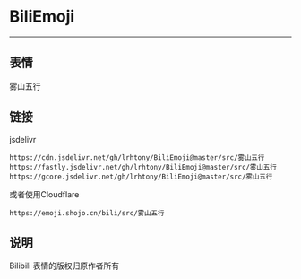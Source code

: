 # BiliEmoji
---
## 表情
雾山五行
## 链接
jsdelivr
```
https://cdn.jsdelivr.net/gh/lrhtony/BiliEmoji@master/src/雾山五行
https://fastly.jsdelivr.net/gh/lrhtony/BiliEmoji@master/src/雾山五行
https://gcore.jsdelivr.net/gh/lrhtony/BiliEmoji@master/src/雾山五行
```
或者使用Cloudflare
```
https://emoji.shojo.cn/bili/src/雾山五行
```
## 说明
Bilibili 表情的版权归原作者所有
